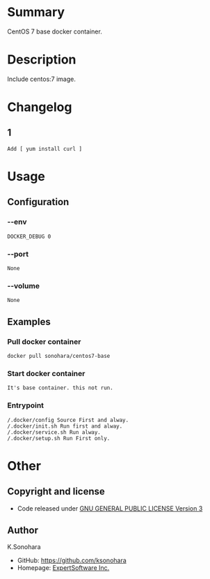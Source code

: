# Summary

CentOS 7 base docker container.

# Description

Include centos:7 image.

# Changelog

## 1

    Add [ yum install curl ]

# Usage

## Configuration

### --env

    DOCKER_DEBUG 0

### --port

    None

### --volume

    None

## Examples

### Pull docker container

    docker pull sonohara/centos7-base

### Start docker container

    It's base container. this not run.

### Entrypoint

    /.docker/config Source First and alway.
    /.docker/init.sh Run first and alway.
    /.docker/service.sh Run alway.
    /.docker/setup.sh Run First only.

# Other

## Copyright and license

- Code released under [GNU GENERAL PUBLIC LICENSE Version 3](https://github.com/ksonohara/docker/blob/master/LICENSE)

## Author

K.Sonohara
- GitHub: https://github.com/ksonohara
- Homepage: [ExpertSoftware Inc.](https://www.e-software.company "ExpertSoftware Inc.")
